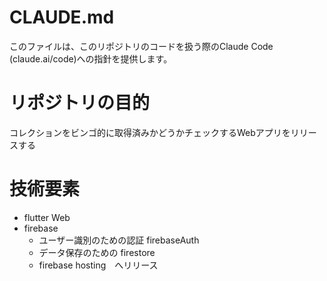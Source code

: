 # CLAUDE.md

このファイルは、このリポジトリのコードを扱う際のClaude Code (claude.ai/code)への指針を提供します。

# リポジトリの目的

コレクションをビンゴ的に取得済みかどうかチェックするWebアプリをリリースする

# 技術要素

- flutter Web
- firebase
  - ユーザー識別のための認証 firebaseAuth
  - データ保存のための firestore
  - firebase hosting　へリリース

